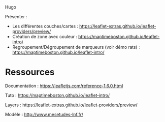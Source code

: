 Hugo 

Présenter : 

- Les différentes couches/cartes :  https://leaflet-extras.github.io/leaflet-providers/preview/ 
- Création de zone avec couleur :  https://maptimeboston.github.io/leaflet-intro/ 
- Regroupement/Dégroupement de marqueurs (voir démo rats) :  https://maptimeboston.github.io/leaflet-intro/ 





# Ressources

Documentation :  https://leafletjs.com/reference-1.6.0.html

Tuto :  https://maptimeboston.github.io/leaflet-intro/ 

Layers :  https://leaflet-extras.github.io/leaflet-providers/preview/ 

Modèle :  http://www.mesetudes-lnf.fr/ 

